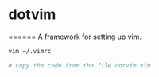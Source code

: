 # dotvim
======
A framework for setting up vim.

```bash
vim ~/.vimrc

# copy the code from the file dotvim.vim
```
